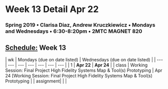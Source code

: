 # Week 13 Detail Apr 22

### Spring 2019 • Clarisa Diaz, Andrew Kruczkiewicz • Mondays and Wednesdays • 6:30-8:20pm • 2MTC MAGNET 820

## [Schedule:](./) Week 13

| wk | Mondays \(due on date listed\) | Wednesdays \(due on date listed\) |
| --- | --- | --- | --- | --- | --- | --- |
| 1 | **Apr 22** | **Apr 24** |
| class | Working Session: Final Project High Fidelity Systems Map & Tool(s) Prototyping  | Apr 24 [Working Session: Final Project High Fidelity Systems Map & Tool(s) Prototyping  |
| assignment|   |   |
